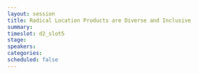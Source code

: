 ```yaml
---
layout: session
title: Radical Location Products are Diverse and Inclusive
summary:
timeslot: d2_slot5
stage:
speakers:
categories:
scheduled: false
---
```


